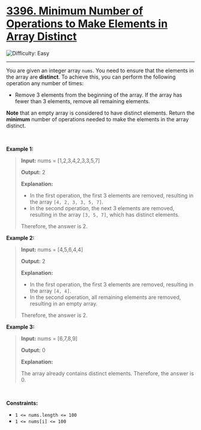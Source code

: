 <h1><a href="https://leetcode.com/problems/minimum-number-of-operations-to-make-elements-in-array-distinct?envType=daily-question&envId=2025-04-08">3396. Minimum Number of Operations to Make Elements in Array Distinct</a></h1>

![Difficulty: Easy](https://img.shields.io/badge/Easy-46c6c2)

---

<p>You are given an integer array <code>nums</code>. You need to ensure that the elements in the array are <strong>distinct</strong>. To achieve this, you can perform the following operation any number of times:</p>

<ul>
	<li>Remove 3 elements from the beginning of the array. If the array has fewer than 3 elements, remove all remaining elements.</li>
</ul>

<p><strong>Note</strong> that an empty array is considered to have distinct elements. Return the <strong>minimum</strong> number of operations needed to make the elements in the array distinct.<!-- notionvc: 210ee4f2-90af-4cdf-8dbc-96d1fa8f67c7 --></p>

<p>&nbsp;</p>
<p><strong class="example">Example 1:</strong></p>

><p><strong>Input:</strong> <span class="example-io">nums = [1,2,3,4,2,3,3,5,7]</span></p>
><p><strong>Output:</strong> <span class="example-io">2</span></p>
><p><strong>Explanation:</strong></p>
><ul>
>	<li>In the first operation, the first 3 elements are removed, resulting in the array <code>[4, 2, 3, 3, 5, 7]</code>.</li>
>	<li>In the second operation, the next 3 elements are removed, resulting in the array <code>[3, 5, 7]</code>, which has distinct elements.</li>
></ul>
><p>Therefore, the answer is 2.</p>

<p><strong class="example">Example 2:</strong></p>

><p><strong>Input:</strong> <span class="example-io">nums = [4,5,6,4,4]</span></p>
>
><p><strong>Output:</strong> 2</p>
>
><p><strong>Explanation:</strong></p>
>
><ul>
>	<li>In the first operation, the first 3 elements are removed, resulting in the array <code>[4, 4]</code>.</li>
>	<li>In the second operation, all remaining elements are removed, resulting in an empty array.</li>
></ul>
>
><p>Therefore, the answer is 2.</p>

<p><strong class="example">Example 3:</strong></p>

><p><strong>Input:</strong> <span class="example-io">nums = [6,7,8,9]</span></p>
>
><p><strong>Output:</strong> <span class="example-io">0</span></p>
>
><p><strong>Explanation:</strong></p>
>
><p>The array already contains distinct elements. Therefore, the answer is 0.</p>

<p>&nbsp;</p>
<p><strong>Constraints:</strong></p>

<ul>
	<li><code>1 &lt;= nums.length &lt;= 100</code></li>
	<li><code>1 &lt;= nums[i] &lt;= 100</code></li>
</ul>
